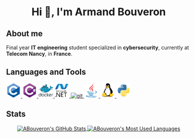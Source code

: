 <h1 align="center">Hi 👋, I'm Armand Bouveron</h1>

## About me
Final year **IT engineering** student specialized in **cybersecurity**, currently at **Telecom Nancy**, in **France**.

## Languages and Tools
<p align="left"> <a href="https://www.cprogramming.com/" target="_blank" rel="noreferrer"> <img src="https://raw.githubusercontent.com/devicons/devicon/master/icons/c/c-original.svg" alt="c" width="40" height="40"/> </a> <a href="https://www.w3schools.com/cs/" target="_blank" rel="noreferrer"> <img src="https://raw.githubusercontent.com/devicons/devicon/master/icons/csharp/csharp-original.svg" alt="csharp" width="40" height="40"/> </a> <a href="https://www.docker.com/" target="_blank" rel="noreferrer"> <img src="https://raw.githubusercontent.com/devicons/devicon/master/icons/docker/docker-original-wordmark.svg" alt="docker" width="40" height="40"/> </a> <a href="https://dotnet.microsoft.com/" target="_blank" rel="noreferrer"> <img src="https://raw.githubusercontent.com/devicons/devicon/master/icons/dot-net/dot-net-original-wordmark.svg" alt="dotnet" width="40" height="40"/> </a> <a href="https://git-scm.com/" target="_blank" rel="noreferrer"> <img src="https://www.vectorlogo.zone/logos/git-scm/git-scm-icon.svg" alt="git" width="40" height="40"/> </a> <a href="https://www.java.com" target="_blank" rel="noreferrer"> <img src="https://raw.githubusercontent.com/devicons/devicon/master/icons/java/java-original.svg" alt="java" width="40" height="40"/> </a> <a href="https://www.linux.org/" target="_blank" rel="noreferrer"> <img src="https://raw.githubusercontent.com/devicons/devicon/master/icons/linux/linux-original.svg" alt="linux" width="40" height="40"/> </a> <a href="https://www.python.org" target="_blank" rel="noreferrer"> <img src="https://raw.githubusercontent.com/devicons/devicon/master/icons/python/python-original.svg" alt="python" width="40" height="40"/> </a> </p>

## Stats

<p align="center">
    <a href="https://github.com/ABouveron/github-readme-stats">
      <img align="center" src="https://github-readme-stats-ep5itkshk-abouverons-projects.vercel.app/api?username=abouveron&theme=transparent&show_icons=true&hide=issues,contribs&rank_icon=github" alt="ABouveron's GitHub Stats"/>
    </a>
    <a href="https://github.com/ABouveron/github-readme-stats">
      <img align="center" src="https://github-readme-stats-ep5itkshk-abouverons-projects.vercel.app/api/top-langs/?username=abouveron&size_weight=0.5&count_weight=0.5&layout=donut&langs_count=5&theme=transparent" alt="ABouveron's Most Used Languages"/>
    </a>
</p>
